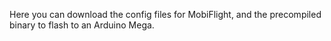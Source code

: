 Here you can download the config files for MobiFlight, and the precompiled binary to flash to an Arduino Mega.
